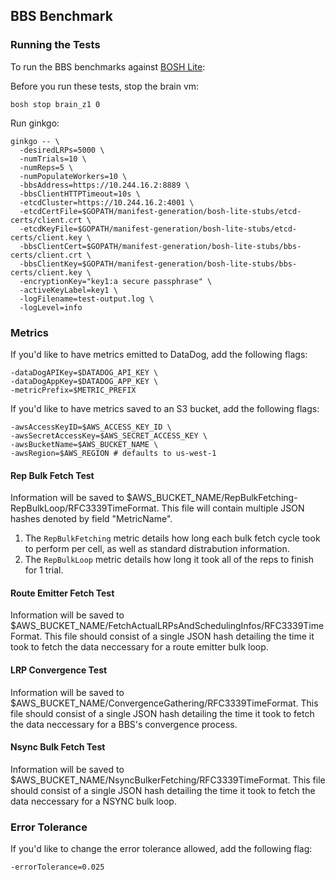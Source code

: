 ## BBS Benchmark

### Running the Tests

To run the BBS benchmarks against [BOSH Lite](https://github.com/cloudfoundry/bosh-lite):

Before you run these tests, stop the brain vm:
```
bosh stop brain_z1 0
```

Run ginkgo:

```
ginkgo -- \
  -desiredLRPs=5000 \
  -numTrials=10 \
  -numReps=5 \
  -numPopulateWorkers=10 \
  -bbsAddress=https://10.244.16.2:8889 \
  -bbsClientHTTPTimeout=10s \
  -etcdCluster=https://10.244.16.2:4001 \
  -etcdCertFile=$GOPATH/manifest-generation/bosh-lite-stubs/etcd-certs/client.crt \
  -etcdKeyFile=$GOPATH/manifest-generation/bosh-lite-stubs/etcd-certs/client.key \
  -bbsClientCert=$GOPATH/manifest-generation/bosh-lite-stubs/bbs-certs/client.crt \
  -bbsClientKey=$GOPATH/manifest-generation/bosh-lite-stubs/bbs-certs/client.key \
  -encryptionKey="key1:a secure passphrase" \
  -activeKeyLabel=key1 \
  -logFilename=test-output.log \
  -logLevel=info
```

### Metrics

If you'd like to have metrics emitted to DataDog, add the following flags:
```
-dataDogAPIKey=$DATADOG_API_KEY \
-dataDogAppKey=$DATADOG_APP_KEY \
-metricPrefix=$METRIC_PREFIX
```

If you'd like to have metrics saved to an S3 bucket, add the following flags:
```
-awsAccessKeyID=$AWS_ACCESS_KEY_ID \
-awsSecretAccessKey=$AWS_SECRET_ACCESS_KEY \
-awsBucketName=$AWS_BUCKET_NAME \
-awsRegion=$AWS_REGION # defaults to us-west-1
```

#### Rep Bulk Fetch Test

Information will be saved to $AWS_BUCKET_NAME/RepBulkFetching-RepBulkLoop/RFC3339TimeFormat.
This file will contain multiple JSON hashes denoted by field "MetricName".

1. The `RepBulkFetching` metric details how long each bulk fetch cycle took to perform per cell, as well
   as standard distrabution information.
1. The `RepBulkLoop` metric details how long it took all of the reps to finish for 1 trial.

#### Route Emitter Fetch Test

Information will be saved to $AWS_BUCKET_NAME/FetchActualLRPsAndSchedulingInfos/RFC3339TimeFormat.
This file should consist of a single JSON hash detailing the time it took to fetch the data
neccessary for a route emitter bulk loop.

#### LRP Convergence Test

Information will be saved to $AWS_BUCKET_NAME/ConvergenceGathering/RFC3339TimeFormat.
This file should consist of a single JSON hash detailing the time it took to fetch the data
neccessary for a BBS's convergence process.

#### Nsync Bulk Fetch Test

Information will be saved to $AWS_BUCKET_NAME/NsyncBulkerFetching/RFC3339TimeFormat.
This file should consist of a single JSON hash detailing the time it took to fetch the data
neccessary for a NSYNC bulk loop.

### Error Tolerance

If you'd like to change the error tolerance allowed, add the following flag:
```
-errorTolerance=0.025
```
